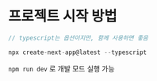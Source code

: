 # 프로젝트 시작 방법

```js
// typescript는 옵션이지만, 함께 사용하면 좋음

npx create-next-app@latest --typescript
```

`npm run dev` 로 개발 모드 실행 가능
